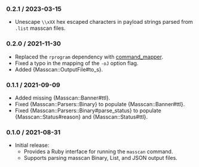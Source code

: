 ### 0.2.1 / 2023-03-15

* Unescape `\\xXX` hex escaped characters in payload strings parsed from `.list`
  masscan files.

### 0.2.0 / 2021-11-30

* Replaced the `rprogram` dependency with [command_mapper].
* Fixed a typo in the mapping of the `-oJ` option flag.
* Added {Masscan::OutputFile#to_s}.

[command_mapper]: https://github.com/postmodern/command_mapper.rb#readme

### 0.1.1 / 2021-09-09

* Added missing {Masscan::Banner#ttl}.
* Fixed {Masscan::Parsers::Binary} to populate {Masscan::Banner#ttl}.
* Fixed {Masscan::Parsers::Binary#parse_status} to populate
  {Masscan::Status#reason} and {Masscan::Status#ttl}.

### 0.1.0 / 2021-08-31

* Initial release:
  * Provides a Ruby interface for running the `masscan` command.
  * Supports parsing masscan Binary, List, and JSON output files.

